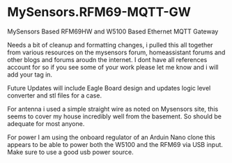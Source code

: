 # MySensors.RFM69-MQTT-GW
MySensors Based RFM69HW and W5100 Based Ethernet MQTT Gateway

Needs a bit of cleanup and formatting changes, i pulled this all together from various resources on the mysensors forum, homeassistant forums and other blogs and forums aroudn the internet. I dont have all references account for so if you see some of your work please let me know and i will add your tag in.

Future Updates will include Eagle Board design and updates logic level converter and stl files for a case.

For antenna i used a simple straight wire as noted on Mysensors site, this seems to cover my house incredibly well from the basement. So should be adequate for most anyone.

For power I am using the onboard regulator of an Arduin Nano clone this appears to be able to power both the W5100 and the RFM69 via USB input. Make sure to use a good usb power source.
